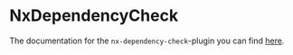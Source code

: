 # NxDependencyCheck

The documentation for the `nx-dependency-check`-plugin you can find [here](./plugins/nx-dependency-check/README.md).
